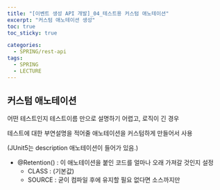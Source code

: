 ```yaml
---
title: "[이벤트 생성 API 개발]_04_테스트용 커스텀 애노테이션"
excerpt: "커스텀 애노테이션 생성"
toc: true
toc_sticky: true

categories:
  - SPRING/rest-api
tags:
  - SPRING
  - LECTURE
---
```


## 커스텀 애노테이션

어떤 테스트인지 테스트이름 만으로 설명하기 어렵고, 로직이 긴 경우

테스트에 대한 부연설명을 적어줄 애노테이션을 커스텀하게 만들어서 사용

(JUnit5는 description 애노테이션이 들어가 있음.)



* @Retention() : 이 애노테이션을 붙인 코드를 얼마나 오래 가져갈 것인지 설정
  * CLASS : (기본값)
  * SOURCE : 굳이 컴파일 후에 유지할 필요 없다면 소스까지만

